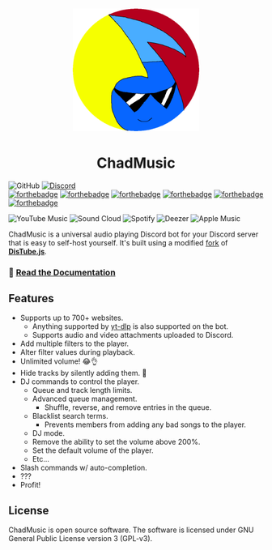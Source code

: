 <h1 align="center" style="font-weight: bold; font-style: italic;">
    <img src="docs/assets/deejaytreefiddy.png" width=250>
</h1>

<h1 align="center">ChadMusic</h1>

![GitHub](https://img.shields.io/github/license/200percentmicky/chadmusic)
[![Discord](https://img.shields.io/discord/449606846697963531.svg?label=&logo=discord&logoColor=ffffff&color=7389D8&labelColor=6A7EC2)](https://discord.gg/qQuJ9YQ)  
[![forthebadge](https://forthebadge.com/images/badges/made-with-javascript.svg)](https://forthebadge.com)
[![forthebadge](https://forthebadge.com/images/badges/0-percent-optimized.svg)](https://forthebadge.com)
[![forthebadge](https://forthebadge.com/images/badges/fuck-it-ship-it.svg)](https://forthebadge.com)
[![forthebadge](https://forthebadge.com/images/badges/gluten-free.svg)](https://forthebadge.com)
[![forthebadge](https://forthebadge.com/images/badges/mom-made-pizza-rolls.svg)](https://forthebadge.com)
[![forthebadge](https://forthebadge.com/images/badges/it-works-dont-ask-me-how.svg)](https://forthebadge.com)

![YouTube Music](https://img.shields.io/badge/YouTube_Music-FF0000?style=for-the-badge&logo=youtube-music&logoColor=white)
![Sound Cloud](https://img.shields.io/badge/sound%20cloud-FF5500?style=for-the-badge&logo=soundcloud&logoColor=white)
![Spotify](https://img.shields.io/badge/Spotify-1ED760?style=for-the-badge&logo=spotify&logoColor=white)
![Deezer](https://img.shields.io/badge/Deezer-FEAA2D?style=for-the-badge&logo=deezer&logoColor=white)
![Apple Music](https://img.shields.io/badge/Apple_Music-9933CC?style=for-the-badge&logo=apple-music&logoColor=white)

ChadMusic is a universal audio playing Discord bot for your Discord server that is easy to self-host yourself. It's built using a modified [fork](https://github.com/200percentmicky/chadtube) of **[DisTube.js](https://distube.js.org)**.

### 📑 **[Read the Documentation](https://200percentmicky.github.io/chadmusic)**

## Features

* Supports up to 700+ websites.
    - Anything supported by [yt-dlp](https://github.com/yt-dlp/yt-dlp/blob/master/supportedsites.md) is also supported on the bot.
    - Supports audio and video attachments uploaded to Discord.
* Add multiple filters to the player.
* Alter filter values during playback.
* Unlimited volume! 😂👌
* Hide tracks by silently adding them. 🤫
* DJ commands to control the player.
    - Queue and track length limits.
    - Advanced queue management.
        - Shuffle, reverse, and remove entries in the queue.
    - Blacklist search terms.
        - Prevents members from adding any bad songs to the player.
    - DJ mode.
    - Remove the ability to set the volume above 200%.
    - Set the default volume of the player.
    - Etc...
* Slash commands w/ auto-completion.
* ???
* Profit!

## License

ChadMusic is open source software. The software is licensed under GNU General Public License version 3 (GPL-v3).